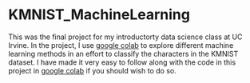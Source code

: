 # KMNIST_MachineLearning

This was the final project for my introductorty data science class at UC Irvine. In the project, I use [google colab](https://colab.research.google.com/?utm_source=scs-index) to explore different machine learning methods in an effort to classify the characters in the KMNIST dataset. I have made it very easy to follow along with the code in this project in [google colab](https://colab.research.google.com/?utm_source=scs-index) if you should wish to do so.
